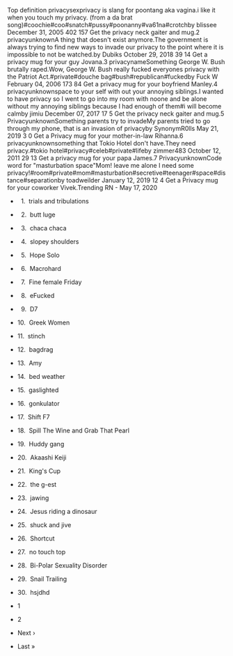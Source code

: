 Top definition privacysexprivacy is slang for poontang aka vagina.i like it when you touch my privacy. (from a da brat song)#coochie#coo#snatch#pussy#poonanny#va61na#crotchby blissee December 31, 2005 402 157 Get the privacy neck gaiter and mug.2 privacyunknownA thing that doesn't exist anymore.The government is always trying to find new ways to invade our privacy to the point where it is impossible to not be watched.by Dubiks October 29, 2018 39 14 Get a privacy mug for your guy Jovana.3 privacynameSomething George W. Bush brutally raped.Wow, George W. Bush really fucked everyones privacy with the Patriot Act.#private#douche bag#bush#republican#fuckedby Fuck W February 04, 2006 173 84 Get a privacy mug for your boyfriend Manley.4 privacyunknownspace to your self with out your annoying siblings.I wanted to have privacy so I went to go into my room with noone and be alone without my annoying siblings because I had enough of them#i will become calmby jimiu December 07, 2017 17 5 Get the privacy neck gaiter and mug.5 PrivacyunknownSomething parents try to invadeMy parents tried to go through my phone, that is an invasion of privacyby SynonymR0lls May 21, 2019 3 0 Get a Privacy mug for your mother-in-law Rihanna.6 privacyunknownsomething that Tokio Hotel don't have.They need privacy.#tokio hotel#privacy#celeb#private#lifeby zimmer483 October 12, 2011 29 13 Get a privacy mug for your papa James.7 PrivacyunknownCode word for "masturbation space"Mom! leave me alone I need some privacy!#room#private#mom#masturbation#secretive#teenager#space#distance#separationby toadweilder January 12, 2019 12 4 Get a Privacy mug for your coworker Vivek.Trending RN - May 17, 2020

*     1.  trials and tribulations
*     2.  butt luge
*     3.  chaca chaca
*     4.  slopey shoulders
*     5.  Hope Solo
*     6.  Macrohard
*     7.  Fine female Friday
*     8.  eFucked
*     9.  D7
*   10.  Greek Women
*   11.  stinch
*   12.  bagdrag
*   13.  Amy
*   14.  bed weather
*   15.  gaslighted
*   16.  gonkulator
*   17.  Shift F7
*   18.  Spill The Wine and Grab That Pearl
*   19.  Huddy gang
*   20.  Akaashi Keiji
*   21.  King's Cup
*   22.  the g-est
*   23.  jawing
*   24.  Jesus riding a dinosaur
*   25.  shuck and jive
*   26.  Shortcut
*   27.  no touch top
*   28.  Bi-Polar Sexuality Disorder
*   29.  Snail Trailing
*   30.  hsjdhd

*   1
*   2
*   Next ›
*   Last »